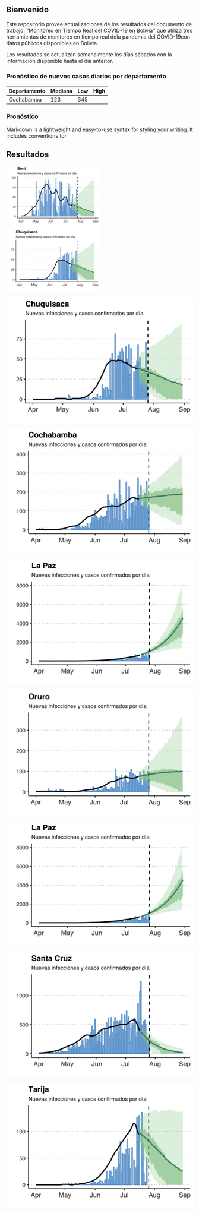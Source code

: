 ## Bienvenido

Este repositorio provee actualizaciones de los resultados del documento de trabajo: "Monitoreo en Tiempo Real del COVID-19 en Bolivia" que utiliza tres herramientas de monitoreo en tiempo real dela  pandemia  del  COVID-19con  datos  públicos  disponibles  en  Bolivia.

Los resultados se actualizan semanalmente los días sábados con la información disponible hasta el dia anterior.

### Pronóstico de nuevos casos diarios por departamento

Departamento| Mediana | Low      | High
------------|---------|----------|---------
Cochabamba  | 123     | 345      |

### Pronóstico

Markdown is a lightweight and easy-to-use syntax for styling your writing. It includes conventions for

## Resultados
<img src="casesf/Benicasef.png" width="50%"> <img src="casesf/Chuquisacacasef.png" width="50%">


![Chuquisaca](casesf/Chuquisacacasef.png)

![Cochabamba](casesf/Cochabambacasef.png)

![La Paz](casesf/LaPazcasef.png)

![Oruro](casesf/Orurocasef.png)

![Potosi](casesf/LaPazcasef.png)

![Santa Cruz](casesf/SantaCruzcasef.png)

![Tarija](casesf/Tarijacasef.png)
